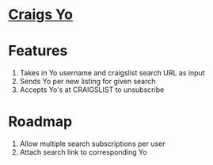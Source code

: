 # [Craigs Yo](http://craigsyo.co)


Features
=========
1. Takes in Yo username and craigslist search URL as input
2. Sends Yo per new listing for given search
3. Accepts Yo's at CRAIGSLIST to unsubscribe

Roadmap
========
1. Allow multiple search subscriptions per user
2. Attach search link to corresponding Yo
